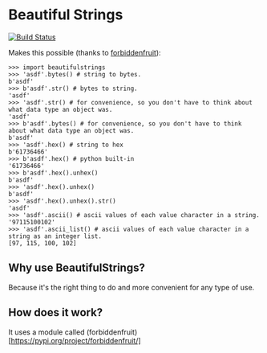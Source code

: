 # Beautiful Strings

[![Build Status](https://travis-ci.com/HACKE-RC/beautifulstrings.svg?branch=master)](https://travis-ci.com/HACKE-RC/beautifulstrings)

Makes this possible (thanks to [forbiddenfruit](https://github.com/clarete/forbiddenfruit)):

```
>>> import beautifulstrings
>>> 'asdf'.bytes() # string to bytes.
b'asdf'
>>> b'asdf'.str() # bytes to string.
'asdf'
>>> 'asdf'.str() # for convenience, so you don't have to think about what data type an object was.
'asdf'
>>> b'asdf'.bytes() # for convenience, so you don't have to think about what data type an object was.
b'asdf'
>>> 'asdf'.hex() # string to hex
b'61736466'
>>> b'asdf'.hex() # python built-in
'61736466'
>>> b'asdf'.hex().unhex()
b'asdf'
>>> 'asdf'.hex().unhex()
b'asdf'
>>> 'asdf'.hex().unhex().str()
'asdf'
>>> 'asdf'.ascii() # ascii values of each value character in a string.
'97115100102'
>>> 'asdf'.ascii_list() # ascii values of each value character in a string as an integer list.
[97, 115, 100, 102]
```

## Why use BeautifulStrings?
Because it's the right thing to do and more convenient for any type of use.

## How does it work?
It uses a module called (forbiddenfruit)[https://pypi.org/project/forbiddenfruit/]